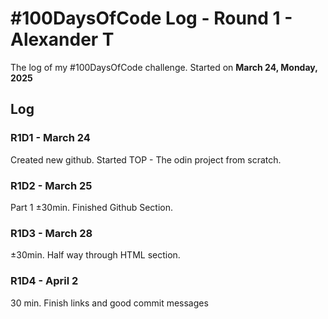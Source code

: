 # #100DaysOfCode Log - Round 1 - Alexander T

The log of my #100DaysOfCode challenge. Started on **March 24, Monday, 2025**

## Log

### R1D1 - March 24
Created new github. Started TOP - The odin project from scratch. 

### R1D2 - March 25
Part 1 ±30min. Finished Github Section.

### R1D3 - March 28
±30min. Half way through HTML section.

### R1D4 - April 2
30 min. Finish links and good commit messages
